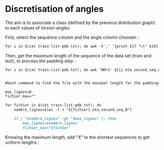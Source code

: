 # Discretisation of angles 

The aim is to associate a class (defined by the previous distribution graph) to each values of torsion angles. 

First, select the sequence column and the angle colomn choosen : 
```markdown
for i in $(cat train-list-pdb.txt); do awk -F',' '{print $17 "\t" $19}' ${i}-res.txt > ../header_train_20class/${i}.pdb_eta_second_seq_A.txt;done;
```

Then, get the maximum length of the sequence of the data set (train and test), to process the padding step :

```markdown
for i in $(cat train-list-pdb.txt); do awk 'NR>1' ${i}_eta_second_seq_A.txt > ../wc_header_train_binaire/${i}_eta_second_seq_B;done;


#bash command to find the file with the maximal length for the padding=> 3IGI=>387nt

max_lignes=0
fichier_max=""

for fichier in $(cat train-list-pdb.txt); do
    nombre_lignes=$(wc -l < "${fichier}_eta_second_seq_B")

    if [ "$nombre_lignes" -gt "$max_lignes" ]; then
        max_lignes=$nombre_lignes
        fichier_max="$fichier"

```
Knowing the maximum length, add "X" to the shortest sequences to get uniform lengths :

```markdown
```

